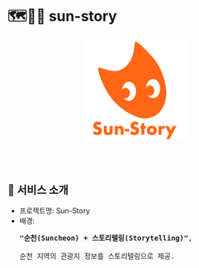 # 🗺️👂🏻 sun-story
<p align="center">
  <img src="https://github.com/2024-SMHRD-DCX-BigData-11/sun-story/blob/main/SS/src/main/resources/static/assets/images/%EC%88%9C%ED%86%A0%EB%A6%AC1.png" width="40%" height="40%">
</p>
<br><br>

## 🙌 서비스 소개
 - 프로젝트명: Sun-Story
 - 배경: <pre><b>"순천(Suncheon) + 스토리텔링(Storytelling)"</b>, <br>
순천 지역의 관광지 정보를 스토리텔링으로 제공.</pre>

<br><br>

##

<br><br>

##

<br><br>
